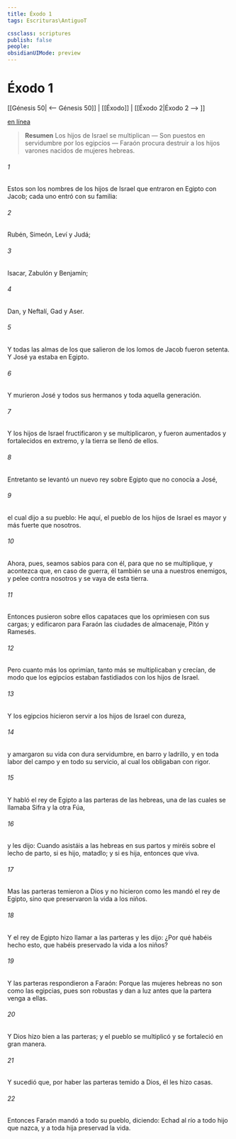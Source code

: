 ```yaml
---
title: Éxodo 1
tags: Escrituras\AntiguoT

cssclass: scriptures
publish: false
people:
obsidianUIMode: preview
---
```


# Éxodo 1
[[Génesis 50| <-- Génesis 50]] | [[Éxodo]] | [[Éxodo 2|Éxodo 2 --> ]]

[en línea](https://churchofjesuschrist.org/study/scriptures/ot/ex/1?lang=spa)

> __Resumen__
Los hijos de Israel se multiplican — Son puestos en servidumbre por los egipcios — Faraón procura destruir a los hijos varones nacidos de mujeres hebreas.

###### 1 
Estos son los nombres de los hijos de Israel que entraron en Egipto con Jacob; cada uno entró con su familia:

###### 2 
Rubén, Simeón, Leví y Judá;

###### 3 
Isacar, Zabulón y Benjamín;

###### 4 
Dan, y Neftalí, Gad y Aser.

###### 5 
Y todas las almas de los que salieron de los lomos de Jacob fueron setenta. Y José ya estaba en Egipto.

###### 6 
Y murieron José y todos sus hermanos y toda aquella generación.

###### 7 
Y los hijos de Israel fructificaron y se multiplicaron, y fueron aumentados y fortalecidos en extremo, y la tierra se llenó de ellos.

###### 8 
Entretanto se levantó un nuevo rey sobre Egipto que no conocía a José,

###### 9 
el cual dijo a su pueblo: He aquí, el pueblo de los hijos de Israel es mayor y más fuerte que nosotros.

###### 10 
Ahora, pues, seamos sabios para con él, para que no se multiplique, y acontezca que, en caso de guerra, él también se una a nuestros enemigos, y pelee contra nosotros y se vaya de esta tierra.

###### 11 
Entonces pusieron sobre ellos capataces que los oprimiesen con sus cargas; y edificaron para Faraón las ciudades de almacenaje, Pitón y Ramesés.

###### 12 
Pero cuanto más los oprimían, tanto más se multiplicaban y crecían, de modo que los egipcios estaban fastidiados con los hijos de Israel.

###### 13 
Y los egipcios hicieron servir a los hijos de Israel con dureza,

###### 14 
y amargaron su vida con dura servidumbre, en  barro y ladrillo, y en toda labor del campo y en todo su servicio, al cual los obligaban con rigor.

###### 15 
Y habló el rey de Egipto a las parteras de las hebreas, una de las cuales se llamaba Sifra y la otra Fúa,

###### 16 
y les dijo: Cuando asistáis a las hebreas en sus partos y miréis sobre el lecho de parto, si es hijo, matadlo; y si es hija, entonces que viva.

###### 17 
Mas las parteras temieron a Dios y no hicieron como les mandó el rey de Egipto, sino que preservaron la vida a los niños.

###### 18 
Y el rey de Egipto hizo llamar a las parteras y les dijo: ¿Por qué habéis hecho esto, que habéis preservado la vida a los niños?

###### 19 
Y las parteras respondieron a Faraón: Porque las mujeres hebreas no son como las egipcias, pues son robustas y dan a luz antes que la partera venga a ellas.

###### 20 
Y Dios hizo bien a las parteras; y el pueblo se multiplicó y se fortaleció en gran manera.

###### 21 
Y sucedió que, por haber las parteras temido a Dios, él les hizo casas.

###### 22 
Entonces Faraón mandó a todo su pueblo, diciendo: Echad al río a todo hijo que nazca, y a toda hija preservad la vida.

